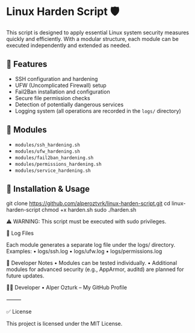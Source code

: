 # Linux Harden Script 🛡️

This script is designed to apply essential Linux system security measures quickly and efficiently. With a modular structure, each module can be executed independently and extended as needed.

## 🔧 Features

- SSH configuration and hardening
- UFW (Uncomplicated Firewall) setup
- Fail2Ban installation and configuration
- Secure file permission checks
- Detection of potentially dangerous services
- Logging system (all operations are recorded in the `logs/` directory)

## 📁 Modules

- `modules/ssh_hardening.sh`
- `modules/ufw_hardening.sh`
- `modules/fail2ban_hardening.sh`
- `modules/permissions_hardening.sh`
- `modules/service_hardening.sh`

## 🚀 Installation & Usage

git clone https://github.com/alperoztvrk/linux-harden-script.git
cd linux-harden-script
chmod +x harden.sh
sudo ./harden.sh

⚠️ WARNING: This script must be executed with sudo privileges.

📒 Log Files

Each module generates a separate log file under the logs/ directory. Examples:
	•	logs/ssh.log
	•	logs/ufw.log
	•	logs/permissions.log

🧠 Developer Notes
	•	Modules can be tested individually.
	•	Additional modules for advanced security (e.g., AppArmor, auditd) are planned for future updates.

👨‍💻 Developer
	•	Alper Ozturk – My GitHub Profile

⸻

✅ License

This project is licensed under the MIT License.
